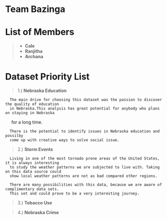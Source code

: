 # Team Bazinga

# List of Members

> * **Cale**
> * **Ranjitha**
> * **Archana**

# Dataset Priority List

> 1.) **Nebraska Education** 

      The main drive for choosing this dataset was the passion to discover the quality of education 
      in Nebraska.This analysis has great potential for anybody who plans on staying in Nebraska 
      for a long time. 
      
      There is the potential to identify issues in Nebraska education and possilby
      come up with creative ways to solve social issue.
      
> 2.) **Storm Events**

      Living in one of the most tornado prone areas of the United States, it is always interesting 
      to study the weather patterns we are subjected to live with. Taking on this data source could 
      show local weather patterns are not as bad compared other regions. 
      
      There are many possibilities with this data, because we are aware of complimentary data sets. 
      This set and could prove to be a very interesting journey.
      
> 3.) **Tobacco Use**

> 4.) **Nebraska Crime**
